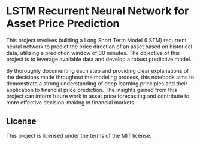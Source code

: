 # LSTM Recurrent Neural Network for Asset Price Prediction

This project involves building a Long Short Term Model (LSTM) recurrent neural network to predict the price direction of an asset based on historical data, utilizing a prediction window of 30 minutes. The objective of this project is to leverage available data and develop a robust predictive model.

By thoroughly documenting each step and providing clear explanations of the decisions made throughout the modeling process, this notebook aims to demonstrate a strong understanding of deep learning principles and their application to financial price prediction. The insights gained from this project can inform future work in asset price forecasting and contribute to more effective decision-making in financial markets.

## License
This project is licensed under the terms of the MIT license.
